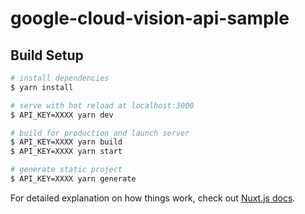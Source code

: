 # google-cloud-vision-api-sample

## Build Setup

```bash
# install dependencies
$ yarn install

# serve with hot reload at localhost:3000
$ API_KEY=XXXX yarn dev

# build for production and launch server
$ API_KEY=XXXX yarn build
$ API_KEY=XXXX yarn start

# generate static project
$ API_KEY=XXXX yarn generate
```

For detailed explanation on how things work, check out [Nuxt.js docs](https://nuxtjs.org).
